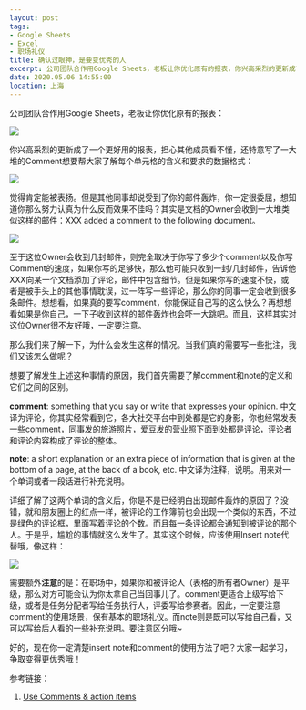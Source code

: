 ```yaml
---
layout: post
tags: 
- Google Sheets
- Excel
- 职场礼仪
title: 确认过眼神，是要变优秀的人
excerpt: 公司团队合作用Google Sheets，老板让你优化原有的报表，你兴高采烈的更新成了一个更好用的报表，担心其他成员看不懂，还特意写了一大堆的Comment想要帮大家了解每个单元格的含义和要求的数据格式，觉得肯定能被表扬。但是其他同事却说受到了你的邮件轰炸，你一定很委屈，想知道你那么努力认真为什么反而效果不佳吗？点进来了解一下吧！
date: 2020.05.06 14:55:00
location: 上海
---
```


公司团队合作用Google Sheets，老板让你优化原有的报表：

<div class="zoom-pic-half">
	<a href="{{ site.url }}/{{ site.baseurl }}/imgs/posts/2020-05-06-How-to-become-Outstanding-before.png" data-detail="" data-source="{{ site.url }}/{{ site.baseurl }}/imgs/posts/2020-05-06-How-to-become-Outstanding-before.png" title="模板优化前" style="width:251px; height:120px;">
		<img src="{{ site.url }}/{{ site.baseurl }}/imgs/posts/2020-05-06-How-to-become-Outstanding-before.png">
	</a>
</div>


你兴高采烈的更新成了一个更好用的报表，担心其他成员看不懂，还特意写了一大堆的Comment想要帮大家了解每个单元格的含义和要求的数据格式：

<div class="zoom-pic-half">
	<a href="{{ site.url }}/{{ site.baseurl }}/imgs/posts/2020-05-06-How-to-become-Outstanding-after.png" data-detail="" data-source="{{ site.url }}/{{ site.baseurl }}/imgs/posts/2020-05-06-How-to-become-Outstanding-after.png" title="模板优化后" style="width:251px; height:120px;">
		<img src="{{ site.url }}/{{ site.baseurl }}/imgs/posts/2020-05-06-How-to-become-Outstanding-after.png">
	</a>
</div>

觉得肯定能被表扬。但是其他同事却说受到了你的邮件轰炸，你一定很委屈，想知道你那么努力认真为什么反而效果不佳吗？其实是文档的Owner会收到一大堆类似这样的邮件：XXX added a comment to the following document。

<div class="zoom-pic-full">
	<a href="{{ site.url }}/{{ site.baseurl }}/imgs/posts/2020-05-06-How-to-become-Outstanding-email.png" data-detail="" data-source="{{ site.url }}/{{ site.baseurl }}/imgs/posts/2020-05-06-How-to-become-Outstanding-email.png" title="XXX added a comment to the following document" style="width:251px; height:120px;">
		<img src="{{ site.url }}/{{ site.baseurl }}/imgs/posts/2020-05-06-How-to-become-Outstanding-email.png">
	</a>
</div>


至于这位Owner会收到几封邮件，则完全取决于你写了多少个comment以及你写Comment的速度，如果你写的足够快，那么他可能只收到一封/几封邮件，告诉他XXX向某一个文档添加了评论，邮件中包含细节。但是如果你写的速度不快，或者是被手头上的其他事情耽误，过一阵写一些评论，那么你的同事一定会收到很多条邮件。想想看，如果真的要写comment，你能保证自己写的这么快么？再想想看如果是你自己，一下子收到这样的邮件轰炸也会吓一大跳吧。而且，这样其实对这位Owner很不友好哦，一定要注意。

那么我们来了解一下，为什么会发生这样的情况。当我们真的需要写一些批注，我们又该怎么做呢？

想要了解发生上述这种事情的原因，我们首先需要了解comment和note的定义和它们之间的区别。

**comment**: something that you say or write that expresses your opinion. 中文译为评论，你其实经常看到它，各大社交平台中到处都是它的身影，你也经常发表一些comment，同事发的旅游照片，爱豆发的营业照下面到处都是评论，评论者和评论内容构成了评论的整体。

**note**: a short explanation or an extra piece of information that is given at the bottom of a page, at the back of a book, etc. 中文译为注释，说明。用来对一个单词或者一段话进行补充说明。

详细了解了这两个单词的含义后，你是不是已经明白出现邮件轰炸的原因了？没错，就和朋友圈上的红点一样，被评论的工作簿前也会出现一个类似的东西，不过是绿色的评论框，里面写着评论的个数。而且每一条评论都会通知到被评论的那个人。于是乎，尴尬的事情就这么发生了。其实这个时候，应该使用Insert note代替哦，像这样：

<div class="zoom-pic-half">
	<a href="{{ site.url }}/{{ site.baseurl }}/imgs/posts/2020-05-06-How-to-become-Outstanding-note.png" data-detail="" data-source="{{ site.url }}/{{ site.baseurl }}/imgs/posts/2020-05-06-How-to-become-Outstanding-note.png" title="insert note的使用" style="width:251px; height:120px;">
		<img src="{{ site.url }}/{{ site.baseurl }}/imgs/posts/2020-05-06-How-to-become-Outstanding-note.png">
	</a>
</div>

需要额外**注意**的是：在职场中，如果你和被评论人（表格的所有者Owner）是平级，那么对方可能会认为你太拿自己当回事儿了。comment更适合上级写给下级，或者是任务分配者写给任务执行人，评委写给参赛者。因此，一定要注意comment的使用场景，保有基本的职场礼仪。而note则是既可以写给自己看，又可以写给后人看的一些补充说明。要注意区分哦~

好的，现在你一定清楚insert note和comment的使用方法了吧？大家一起学习，争取变得更优秀哦！

参考链接：
1. [Use Comments & action items](https://support.google.com/docs/answer/65219?hl=en&co=GENIE.Platform=Desktop)